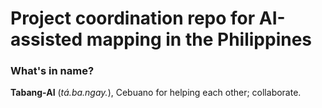 # Project coordination repo for AI-assisted mapping in the Philippines

### What's in name?
**Tabang-AI** (*tá.ba.ngay.*), Cebuano for helping each other; collaborate.
